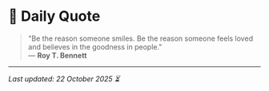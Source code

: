# 📜 Daily Quote

> "Be the reason someone smiles. Be the reason someone feels loved and believes in the goodness in people."  
> — **Roy T. Bennett**

---

_Last updated: 22 October 2025 ⏳_

